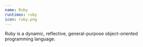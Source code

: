 ```yaml
---
name: Ruby
runtimes: ruby
icon: ruby.png
---
```


Ruby is a dynamic, reflective, general-purpose object-oriented programming language.